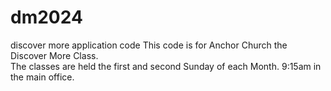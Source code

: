 # dm2024
 discover more application code
This code is for Anchor Church the Discover More Class.  
The classes are held the first and second Sunday of each Month.
9:15am in the main office.
